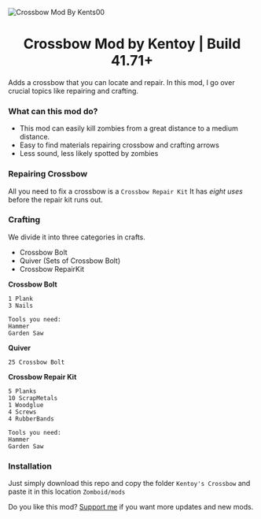 ![Crossbow Mod By Kents00](https://github.com/kents00/Kentoy-s-Crossbow-PZ/blob/main/Kentoy's%20Crossbow/preview.png)
<h1 align="center">Crossbow Mod by Kentoy | Build 41.71+</h1>
Adds a crossbow that you can locate and repair. In this mod, I go over crucial topics like repairing and crafting. 

### What can this mod do?
- This mod can easily kill zombies from a great distance to a medium distance.
- Easy to find materials repairing crossbow and crafting arrows
- Less sound, less likely spotted by zombies

### Repairing Crossbow
All you need to fix a crossbow is a ```Crossbow Repair Kit``` It has *eight uses* before the repair kit runs out.
### Crafting
We divide it into three categories in crafts.
- Crossbow Bolt
- Quiver (Sets of Crossbow Bolt)
- Crossbow RepairKit

**Crossbow Bolt**
```
1 Plank
3 Nails

Tools you need:
Hammer 
Garden Saw
```
**Quiver**
```
25 Crossbow Bolt
```
**Crossbow Repair Kit**
```
5 Planks
10 ScrapMetals
1 Woodglue
4 Screws
4 RubberBands

Tools you need:
Hammer 
Garden Saw
```
### Installation
Just simply download this repo and copy the folder ```Kentoy's Crossbow``` and paste it in this location ```Zomboid/mods```

Do you like this mod? [Support me](https://ko-fi.com/kents_workof_art) if you want more updates and new mods.
